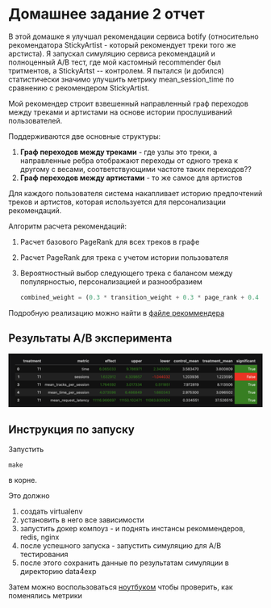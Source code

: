 # Домашнее задание 2 отчет

В этой домашке я улучшал рекомендации сервиса botify (относительно рекомендатора StickyArtist - который рекомендует треки того же арстиста). Я запускал симуляцию сервиса рекомендаций и полноценный A/B тест, где мой кастомный recommender был тритментов, а StickyArtst -- контролем. Я пытался (и добился) статистически значимо улучшить метрику mean_session_time по сравнению с рекомендером StickyArtist.



Мой рекомендер строит взвешенный направленный граф переходов между треками и артистами на основе истории прослушиваний пользователей.

Поддерживаются две основные структуры: 
1. **Граф переходов между треками** - где узлы это треки, а направленные ребра отображают переходы от одного трека к другому с весами, соответствующими частоте таких переходов??
2. **Граф переходов между артистами** - то же самое для артистов

Для каждого пользователя система накапливает историю предпочтений треков и артистов, которая используется для персонализации рекомендаций. 



Алгоритм расчета рекомендаций\:

1. Расчет базового PageRank для всех треков в графе

2. Расчет PageRank для трека с учетом истории пользователя

3. Вероятностный выбор следующего трека с балансом между популярностью, персонализацией и разнообразием

   ```python
   combined_weight = (0.3 * transition_weight + 0.3 * page_rank + 0.4 * avg_listen_time)
   ```


Подробную реализацию можно найти в [файле рекоммендера](../../botify/botify/recommenders/graph_based.py)


## Результаты A/B эксперимента

![img](./CleanShot%202025-05-04%20at%2012.50.27@2x.png)

## Инструкция по запуску

Запустить

```
make
```

в корне.

Это должно

1. создать virtualenv
2. установить в него все зависимости
3. запустить докер компоуз - и поднять инстансы рекоммендеров, redis, nginx
4. после успешного запуска - запустить симуляцию для A/B тестирования
5. после этого сохранить данные по результатам симуляции в директорию data4exp

Затем можно воспользоваться  [ноутбуком](./AnalyzeResults.ipynb) чтобы проверить, как поменялись метрики


